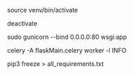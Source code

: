 source venv/bin/activate

deactivate

sudo gunicorn --bind 0.0.0.0:80 wsgi:app

celery -A flaskMain.celery worker -l INFO

pip3 freeze > all_requirements.txt

